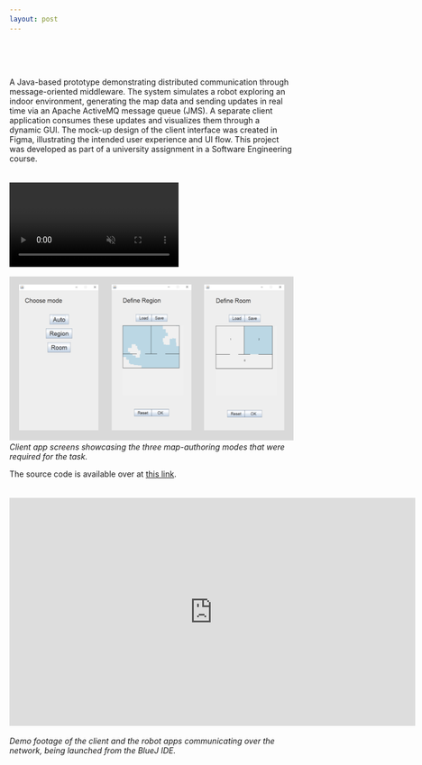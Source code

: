 ```yaml
---
layout: post
---
```


<div style="height: 50px;"></div>

A Java-based prototype demonstrating distributed communication through message-oriented middleware. The system simulates a robot exploring an indoor environment, generating the map data and sending updates in real time via an Apache ActiveMQ message queue (JMS). A separate client application consumes these updates and visualizes them through a dynamic GUI. The mock-up design of the client interface was created in Figma, illustrating the intended user experience and UI flow. This project was developed as part of a university assignment in a Software Engineering course.

<div style="height: 20px;"></div>

<div class="single-video" >
	<video autoplay muted loop >
		<source src="/assets/videos/javarobot_figma_f.mp4?v=4" type="video/mp4">
		Could not load the video
	</video >
</div>

![Alt text](/assets/images/javarobot/clientapp.png)
*Client app screens showcasing the three map-authoring modes that were required for the task.*

The source code is available over at [this link](https://github.com/kamilashi/Steve-The-Cleaner).

<div style="height: 20px;"></div>

<div class="video-embed">
	<iframe src="https://player.vimeo.com/video/1100734044?badge=0&amp;autopause=0&amp;player_id=0&amp;app_id=58479" width="720" height="405" frameborder="0" allow=" fullscreen; picture-in-picture" allowfullscreen></iframe> 
</div>

<div style="height: 1px;"></div>

*Demo footage of the client and the robot apps communicating over the network, being launched from the BlueJ IDE.*



